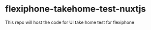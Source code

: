 # flexiphone-takehome-test-nuxtjs
This repo will host the code for UI take home test for flexiphone
